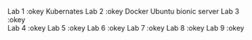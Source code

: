 Lab 1 :okey  Kubernates
Lab 2 :okey  Docker Ubuntu bionic server
Lab 3 :okey  
Lab 4 :okey
Lab 5 :okey
Lab 6 :okey
Lab 7 :okey
Lab 8 :okey
Lab 9 :okey
